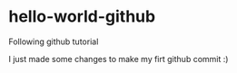 # hello-world-github
Following github tutorial

I just made some changes to make my firt github commit :)
